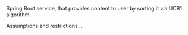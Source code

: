 Spring Boot service, that provides content to user by sorting it via UCB1 algorithm.

Assumptions and restrictions ...